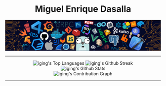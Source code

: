 <h1 align="center">Miguel Enrique Dasalla</h1>

<div align="center">
    <picture><img src="./assets/programming-banner.png"></picture>
</div>

---

<div align="center">
    <img src="https://github-readme-stats-iging.vercel.app/api/top-langs?username=iging&locale=en&hide_title=true&layout=compact&card_width=350&langs_count=8&order=2&bg_color=15131C&text_color=C1B1FF&border_color=322D5B&hide_border=true&border_radius=16" height="165" alt="iging's Top Languages" />
    <img src="https://github-readme-streak-stats.herokuapp.com/?user=iging&theme=material-palenight&currStreakNum=ffffff&background=15131C&border=40317A&currStreakLabel=C1B1FF&fire=FF6B00&ring=C693EA&dates=C1B1FF&sideNums=ffffff&sideLabels=C1B1FF&stroke=322D5B&hide_border=true&border_radius=16" height="160" alt="iging's Github Streak" /> <br />
    <img src="https://github-readme-stats-iging.vercel.app/api?username=iging&show_icons=true&theme=material-palenight&rank_icon=github&hide=stars,contribs&hide_border=true&include_all_commits=true&hide_title=true&border_radius=16&card_width=495&bg_color=15131C&text_color=C1B1FF&title_color=C1B1FF&icon_color=C693EA&border_color=322D5B" height="120" alt="iging's Github Stats" /> <br />
    <img src="https://github-readme-activity-graph.vercel.app/graph?username=iging&theme=material-palenight&bg_color=15131C&text_color=ffffff&area=true&order=5&hide_title=true&hide_border=true&radius=16" height="240" alt="iging's Contribution Graph" />

<!-- ![iging's Top Languages](https://github-readme-stats-iging.vercel.app/api/top-langs?username=iging&locale=en&hide_title=true&card_width=500&bg_color=15131C&text_color=C1B1FF&border_color=322D5B&hide_border=true&border_radius=16)

![iging's Github Streak](https://github-readme-streak-stats.herokuapp.com/?user=iging&theme=material-palenight&currStreakNum=ffffff&background=15131C&border=40317A&currStreakLabel=C1B1FF&fire=FF6B00&ring=C693EA&dates=C1B1FF&sideNums=ffffff&sideLabels=C1B1FF&stroke=322D5B&hide_border=true&border_radius=16)

![iging's Github Stats](https://github-readme-stats-iging.vercel.app/api?username=iging&show_icons=true&theme=material-palenight&rank_icon=github&hide=stars,contribs&hide_border=true&include_all_commits=true&hide_title=true&border_radius=16&card_width=495&bg_color=15131C&text_color=C1B1FF&title_color=C1B1FF&icon_color=C693EA&border_color=322D5B)

![iging's Contribution Graph](https://github-readme-activity-graph.vercel.app/graph?username=iging&theme=material-palenight&bg_color=15131C&text_color=ffffff&area=true&order=5&hide_title=true&hide_border=true&radius=16&width=300) -->

</div>

---
